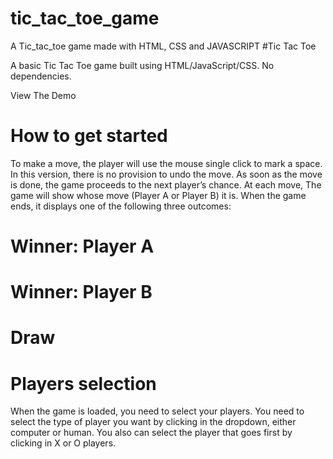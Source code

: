 # tic_tac_toe_game
A Tic_tac_toe  game made with HTML, CSS and JAVASCRIPT
#Tic Tac Toe

A basic Tic Tac Toe game built using HTML/JavaScript/CSS. No dependencies.

View The Demo

# How to get started

To make a move, the player will use the mouse single click to mark a space. In this version, there is no provision to undo the move. As soon as the move is done, the game proceeds to the next player’s chance.
At each move, The game will show whose move (Player A or Player B) it is. When the game ends, it displays one of the following three outcomes:
# Winner: Player A
# Winner: Player B
# Draw
 # Players selection
When the game is loaded, you need to select your players. You need to select the type of player you want by clicking in the dropdown, either computer or human. You also can select the player that goes first by clicking in X or O players.
